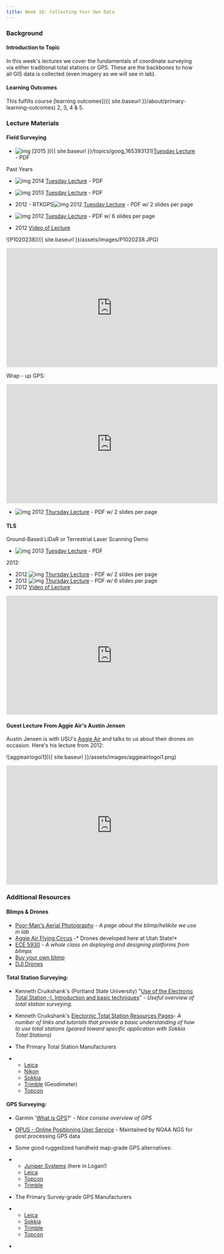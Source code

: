 ```yaml
---
title: Week 10: Collecting Your Own Data
---
```


### Background

#### Introduction to Topic

In this week's lectures we cover the fundamentals of coordinate surveying via either traditional total stations or GPS. These are the backbones to how all GIS data is collected (even imagery as we will see in lab). 

#### Learning Outcomes

This fulfills course [learning outcomes]({{ site.baseurl }}/about/primary-learning-outcomes) 2, 3, 4 & 5.

### Lecture Materials

#### Field Surveying

- ![img](https://sites.google.com/a/joewheaton.org/gis-wats-4930-6920/_/rsrc/1294035212312/topics/introgis/pdf_icon.gif) [2015 ]({{ site.baseurl }}/topics/goog_165393131)[Tuesday Lecture](http://etal.usu.edu/Courses/GIS/2015/Lectures/1_TS+GPS_Surveying.pdf)  - PDF 

Past Years

- ![img](https://sites.google.com/a/joewheaton.org/gis-wats-4930-6920/_/rsrc/1294035212312/topics/introgis/pdf_icon.gif) 2014 [Tuesday Lecture](http://etal.usu.edu/Courses/GIS/2014/Lectures/Week09/1_TS+GPS_Surveying.pdf)  - PDF 
- ![img](https://sites.google.com/a/joewheaton.org/gis-wats-4930-6920/_/rsrc/1294035212312/topics/introgis/pdf_icon.gif) 2013 [Tuesday Lecture](http://etal.usu.edu/Courses/GIS/2013/Lectures/Week_09/1_TS+GPS_Surveying.pdf)  - PDF 


- 2012 - RTKGPS![img](https://sites.google.com/a/joewheaton.org/gis-wats-4930-6920/_/rsrc/1294035212312/topics/introgis/pdf_icon.gif) 2012 [Tuesday Lecture](http://etal.usu.edu/Courses/GIS/2012/Lectures/Week%2009%20-%20Collecting%20Data/1_TS+GPS_Surveying_2PP.pdf)  - PDF w/ 2 slides per page 
- ![img](https://sites.google.com/a/joewheaton.org/gis-wats-4930-6920/_/rsrc/1294035212312/topics/introgis/pdf_icon.gif) 2012 [Tuesday Lecture](http://etal.usu.edu/Courses/GIS/2012/Lectures/Week%2009%20-%20Collecting%20Data/1_TS+GPS_Surveying_6PP.pdf) - PDF w/ 6 slides per page
- 2012 [Video of Lecture](http://youtu.be/_Fc0twhNvF8)

![P1020238]({{ site.baseurl }}/assets/images/P1020238.JPG)

<iframe width="560" height="315" src="https://www.youtube.com/embed/_Fc0twhNvF8" frameborder="0" allowfullscreen></iframe>

Wrap - up GPS:

<iframe width="560" height="315" src="https://www.youtube.com/embed/17yOpTyoVNE" frameborder="0" allowfullscreen></iframe>

- ![img](https://sites.google.com/a/joewheaton.org/gis-wats-4930-6920/_/rsrc/1294035212312/topics/introgis/pdf_icon.gif) 2012 [Thursday Lecture](http://etal.usu.edu/Courses/GIS/2012/Lectures/Week%2009%20-%20Collecting%20Data/4_Synthesis_2PP.pdf)  - PDF w/ 2 slides per page 

#### TLS 

Ground-Based LiDaR or Terrestrial Laser Scanning Demo 

- ![img](https://sites.google.com/a/joewheaton.org/gis-wats-4930-6920/_/rsrc/1294035212312/topics/introgis/pdf_icon.gif) 2013 [Tuesday Lecture](http://etal.usu.edu/Courses/GIS/2013/Lectures/Week_10/2_TerrestrialLaserScanning.pdf) - PDF

2012:

- 2012 ![img](https://sites.google.com/a/joewheaton.org/gis-wats-4930-6920/_/rsrc/1294035212312/topics/introgis/pdf_icon.gif) [Thursday Lecture](http://etal.usu.edu/Courses/GIS/2012/Lectures/Week%2005%20-%20Vector%20Analyses/2_TerrestrialLaserScanning_2PP.pdf)  - PDF w/ 2 slides per page 
- 2012 ![img](https://sites.google.com/a/joewheaton.org/gis-wats-4930-6920/_/rsrc/1294035212312/topics/introgis/pdf_icon.gif) [Thursday Lecture](http://etal.usu.edu/Courses/GIS/2012/Lectures/Week%2005%20-%20Vector%20Analyses/2_TerrestrialLaserScanning_6PP.pdf) - PDF w/ 6 slides per page
- 2012 [Video of Lecture](http://youtu.be/EDtIFOto5cs)

<iframe width="560" height="315" src="https://www.youtube.com/embed/EDtIFOto5cs" frameborder="0" allowfullscreen></iframe>

#### Guest Lecture From Aggie Air's Austin Jensen

Austin Jensen is with USU's [Aggie Air](http://aggieair.usu.edu/) and talks to us about their drones on occasion. Here's his lecture from 2012:

![aggieairlogoi1]({{ site.baseurl }}/assets/images/aggieairlogoi1.png)

<iframe width="560" height="315" src="https://www.youtube.com/embed/aY0q4X2Ojeg" frameborder="0" allowfullscreen></iframe>

### Additional Resources

#### Blimps & Drones

- [Poor-Man's Aerial Photography](http://sites.google.com/a/joewheaton.org/www/Home/research/tools/low-altitude-blimps-poor-man-s-aerial-photography) - *A page about the blimp/helikite we use in lab*
- [Aggie Air Flying Circus](http://aggieair.usu.edu/) -* Drones developed here at Utah State!*
- [ECE 5930](http://www.neng.usu.edu/classes/ece/5930_dbaker/) - *A whole class on deploying and designing platforms from blimps*
- [Buy your own blimp](http://www.advertisingballoons.com/remote-control-blimps.htm)
- [DJI Drones](http://www.dji.com/)

#### Total Station Surveying:

- Kenneth Cruikshank's (Portland State University) "[Use of the Electronic Total Station -I. Introduction and basic techniques](http://geomechanics.geol.pdx.edu/Surveying/Handouts/JGE%20Paper%201%20-%20Introduction.pdf)" - *Useful overview of total station surveying.*

- Kenneth Cruikshank's [Electornic Total Station Resources Pages](http://geomechanics.geol.pdx.edu/Surveying/)- *A number of links and tutorials that provide a basic understanding of how to use total stations (geared toward specific application with Sokkia Total Stations)*

- The Primary Total Station Manufacturers

- - [Leica](http://www.leica-geosystems.com/en/Total-Stations-TPS_4207.htm)
  - [Nikon](http://www.geosolution.com/nikon.htm)
  - [Sokkia](http://www.sokkia.com/Products/Category/Total_Stations.aspx)
  - [Trimble](http://www.trimble.com/survey/Total-Stations.aspx) (Geodimeter)
  - [Topcon ](http://www.topconpositioning.com/products/optical/total-stations/)

#### GPS Surveying:

- Garmin '[What is GPS](http://www8.garmin.com/aboutGPS/)?' - *Nice consise overview of GPS*

- [OPUS - Online Positioning User Service](http://www.ngs.noaa.gov/OPUS/about.jsp) - Maintained by NOAA NGS for post processing GPS data

- Some good ruggedized handheld map-grade GPS alternatives:

- - [Juniper Systems](http://www.junipersys.com/) (here in Logan!)
  - [Leica](http://www.leica-geosystems.com/en/Leica-Zeno-10-Zeno-15_79645.htm)
  - [Topcon](http://www.topconpositioning.com/products/mapping-and-gis/hand-held-devices/)
  - [Trimble](http://www.trimble.com/mappingGIS/Handheld-Computers-GNSS.aspx)

- The Primary Survey-grade GPS Manufacturers

- - [Leica](http://www.leica-geosystems.com/en/Leica-Viva-GNSS_86605.htm)
  - [Sokkia](http://www.sokkia.com/Products/Category/GPS.aspx)
  - [Trimble](http://www.trimble.com/survey/GNSS-Surveying-Systems.aspx)
  - [Topcon](http://www.topconpositioning.com/products/gps/)

- ​